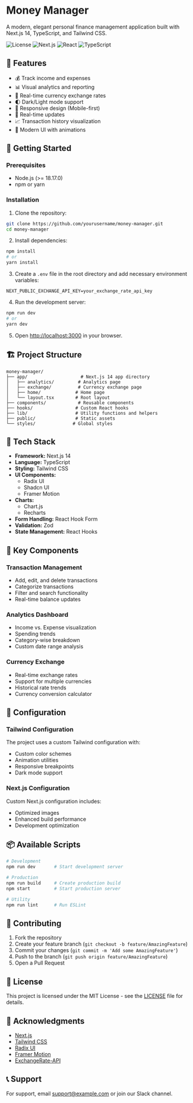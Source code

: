 # Money Manager

A modern, elegant personal finance management application built with Next.js 14, TypeScript, and Tailwind CSS.

![License](https://img.shields.io/badge/license-MIT-blue.svg)
![Next.js](https://img.shields.io/badge/Next.js-14.2.16-black)
![React](https://img.shields.io/badge/React-18-blue)
![TypeScript](https://img.shields.io/badge/TypeScript-5-blue)

## 🌟 Features

- 💰 Track income and expenses
- 📊 Visual analytics and reporting
- 💱 Real-time currency exchange rates
- 🌓 Dark/Light mode support
- 📱 Responsive design (Mobile-first)
- 🔄 Real-time updates
- 📈 Transaction history visualization
- 🎨 Modern UI with animations

## 🚀 Getting Started

### Prerequisites

- Node.js (>= 18.17.0)
- npm or yarn

### Installation

1. Clone the repository:
```bash
git clone https://github.com/yourusername/money-manager.git
cd money-manager
```

2. Install dependencies:
```bash
npm install
# or
yarn install
```

3. Create a `.env` file in the root directory and add necessary environment variables:
```env
NEXT_PUBLIC_EXCHANGE_API_KEY=your_exchange_rate_api_key
```

4. Run the development server:
```bash
npm run dev
# or
yarn dev
```

5. Open [http://localhost:3000](http://localhost:3000) in your browser.

## 🏗️ Project Structure

```
money-manager/
├── app/                    # Next.js 14 app directory
│   ├── analytics/         # Analytics page
│   ├── exchange/          # Currency exchange page
│   ├── home/             # Home page
│   └── layout.tsx        # Root layout
├── components/            # Reusable components
├── hooks/                # Custom React hooks
├── lib/                  # Utility functions and helpers
├── public/               # Static assets
└── styles/              # Global styles
```

## 🧰 Tech Stack

- **Framework:** Next.js 14
- **Language:** TypeScript
- **Styling:** Tailwind CSS
- **UI Components:** 
  - Radix UI
  - Shadcn UI
  - Framer Motion
- **Charts:** 
  - Chart.js
  - Recharts
- **Form Handling:** React Hook Form
- **Validation:** Zod
- **State Management:** React Hooks

## 📱 Key Components

### Transaction Management
- Add, edit, and delete transactions
- Categorize transactions
- Filter and search functionality
- Real-time balance updates

### Analytics Dashboard
- Income vs. Expense visualization
- Spending trends
- Category-wise breakdown
- Custom date range analysis

### Currency Exchange
- Real-time exchange rates
- Support for multiple currencies
- Historical rate trends
- Currency conversion calculator

## 🔧 Configuration

### Tailwind Configuration
The project uses a custom Tailwind configuration with:
- Custom color schemes
- Animation utilities
- Responsive breakpoints
- Dark mode support

### Next.js Configuration
Custom Next.js configuration includes:
- Optimized images
- Enhanced build performance
- Development optimization

## 📦 Available Scripts

```bash
# Development
npm run dev       # Start development server

# Production
npm run build     # Create production build
npm start         # Start production server

# Utility
npm run lint      # Run ESLint
```

## 🤝 Contributing

1. Fork the repository
2. Create your feature branch (`git checkout -b feature/AmazingFeature`)
3. Commit your changes (`git commit -m 'Add some AmazingFeature'`)
4. Push to the branch (`git push origin feature/AmazingFeature`)
5. Open a Pull Request

## 📄 License

This project is licensed under the MIT License - see the [LICENSE](LICENSE) file for details.

## 🙏 Acknowledgments

- [Next.js](https://nextjs.org/)
- [Tailwind CSS](https://tailwindcss.com/)
- [Radix UI](https://www.radix-ui.com/)
- [Framer Motion](https://www.framer.com/motion/)
- [ExchangeRate-API](https://www.exchangerate-api.com/)

## 📞 Support

For support, email support@example.com or join our Slack channel.